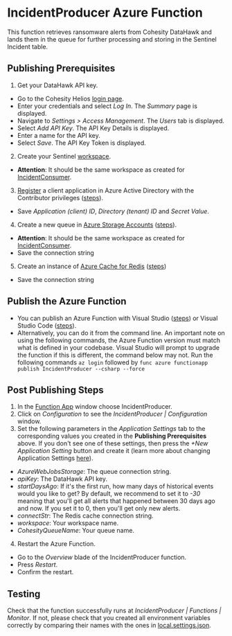 # IncidentProducer Azure Function
This function retrieves ransomware alerts from Cohesity DataHawk and lands them in the queue for further processing and storing in the Sentinel Incident table.

## Publishing Prerequisites
1. Get your DataHawk API key.
* Go to the Cohesity Helios [login page](https://helios.cohesity.com/login).
* Enter your credentials and select _Log In_. The _Summary_ page is displayed.
* Navigate to _Settings > Access Management_. The _Users_ tab is displayed.
* Select _Add API Key_. The API Key Details is displayed.
* Enter a name for the API key.
* Select _Save_. The API Key Token is displayed.
2. Create your Sentinel [workspace](https://portal.azure.com/#view/HubsExtension/BrowseResource/resourceType/microsoft.securityinsightsarg%2Fsentinel).
* __Attention__: It should be the same workspace as created for [IncidentConsumer](https://github.com/cohesity/Azure-Sentinel/tree/CohesitySecurity.internal/DataConnectors/CohesitySecurity/Helios2Sentinel/IncidentConsumer#readme).
3. [Register](https://portal.azure.com/#view/Microsoft_AAD_IAM/ActiveDirectoryMenuBlade/~/RegisteredApps) a client application in Azure Active Directory with the Contributor privileges ([steps](https://learn.microsoft.com/azure/healthcare-apis/register-application)).
* Save _Application (client) ID_, _Directory (tenant) ID_ and _Secret Value_.
4. Create a new queue in [Azure Storage Accounts](https://portal.azure.com/#view/HubsExtension/BrowseResource/resourceType/Microsoft.Storage%2FStorageAccounts) ([steps](https://learn.microsoft.com/azure/storage/queues/storage-quickstart-queues-portal)).
* __Attention__: It should be the same workspace as created for [IncidentConsumer](https://github.com/cohesity/Azure-Sentinel/tree/CohesitySecurity.internal/DataConnectors/CohesitySecurity/Helios2Sentinel/IncidentConsumer#readme).
* Save the connection string
5. Create an instance of [Azure Cache for Redis](https://portal.azure.com/#view/HubsExtension/BrowseResource/resourceType/Microsoft.Cache%2FRedis) ([steps](https://learn.microsoft.com/azure/azure-cache-for-redis/cache-configure))
* Save the connection string

## Publish the Azure Function
* You can publish an Azure Function with Visual Studio ([steps](https://learn.microsoft.com/azure/azure-functions/functions-develop-vs?tabs=in-process#publish-to-azure)) or Visual Studio Code ([steps](https://learn.microsoft.com/azure/azure-functions/functions-develop-vs-code?tabs=csharp#publish-to-azure)).
* Alternatively, you can do it from the command line. An important note on using the following commands, the Azure Function version must match what is defined in your codebase. Visual Studio will prompt to upgrade the function if this is different, the command below may not.
Run the following commands
``az login``
followed by
``func azure functionapp publish IncidentProducer --csharp --force``

## Post Publishing Steps
1. In the [Function App](https://portal.azure.com/#view/HubsExtension/BrowseResource/resourceType/Microsoft.Web%2Fsites/kind/functionapp) window choose IncidentProducer.
2. Click on _Configuration_ to see the _IncidentProducer | Configuration_ window.
3. Set the following parameters in the _Application Settings_ tab to the corresponding values you created in the __Publishing Prerequisites__ above. If you don't see one of these settings, then press the _+New Application Setting_ button and create it (learn more about changing Application Settings [here](https://learn.microsoft.com/azure/app-service/configure-common?tabs=portal)).
* _AzureWebJobsStorage_: The queue connection string.
* _apiKey_: The DataHawk API key.
* _startDaysAgo_: If it's the first run, how many days of historical events would you like to get? By default, we recommend to set it to _-30_ meaning that you'll get all alerts that happened between 30 days ago and now. If you set it to 0, then you'll get only new alerts.
* _connectStr_: The Redis cache connection string.
* _workspace_: Your workspace name.
* _CohesityQueueName_:  Your queue name.
4. Restart the Azure Function.
* Go to the _Overview_ blade of the IncidentProducer function.
* Press _Restart_.
* Confirm the restart.

## Testing
Check that the function successfully runs at  _IncidentProducer | Functions | Monitor_. If not, please check that you created all environment variables correctly by comparing their names with the ones in [local.settings.json](https://github.com/cohesity/Azure-Sentinel/blob/CohesitySecurity.internal/DataConnectors/CohesitySecurity/Helios2Sentinel/IncidentProducer/local.settings.json).
